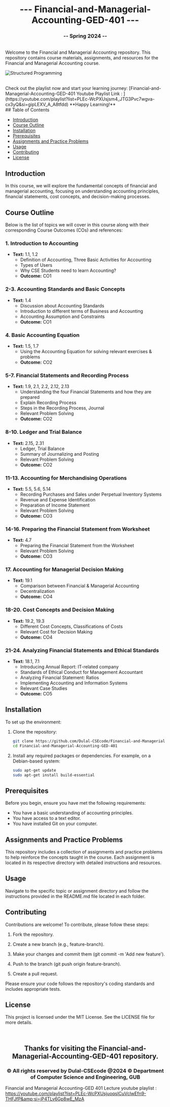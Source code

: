 <h1 align="center"> --- Financial-and-Managerial-Accounting-GED-401 ---</h1>
<h3 align="center">-- Spring 2024 --</h3>
<br />
Welcome to the Financial and Managerial Accounting repository. This repository contains course materials, assignments, and resources for the Financial and Managerial Accounting course.
<br />

<img/>

![Structured Programming](structuredprogrammingbanner.PNG)
  
<br />  
Check out the playlist now and start your learning journey: [Financial-and-Managerial-Accounting-GED-401 Youtube Playlist Link : ](https://youtube.com/playlist?list=PLEc-WcPXUsjsm4_JTG3Pvc7wgva-cx3yQ&si=gipLEXV_A_A8tfdd)
**Happy Learning!**
<br /> 
## Table of Contents

- [Introduction](#introduction)
- [Course Outline](#course-outline)
- [Installation](#installation)
- [Prerequisites](#prerequisites)
- [Assignments and Practice Problems](#assignments-and-practice-problems)
- [Usage](#usage)
- [Contributing](#contributing)
- [License](#license)

## Introduction

In this course, we will explore the fundamental concepts of financial and managerial accounting, focusing on understanding accounting principles, financial statements, cost concepts, and decision-making processes.

## Course Outline

Below is the list of topics we will cover in this course along with their corresponding Course Outcomes (COs) and references:

### 1. Introduction to Accounting
- **Text:** 1.1, 1.2
  - Definition of Accounting, Three Basic Activities for Accounting
  - Types of Users
  - Why CSE Students need to learn Accounting?
  - **Outcome:** CO1

### 2-3. Accounting Standards and Basic Concepts
- **Text:** 1.4
  - Discussion about Accounting Standards
  - Introduction to different terms of Business and Accounting
  - Accounting Assumption and Constraints
  - **Outcome:** CO1

### 4. Basic Accounting Equation
- **Text:** 1.5, 1.7
  - Using the Accounting Equation for solving relevant exercises & problems
  - **Outcome:** CO2

### 5-7. Financial Statements and Recording Process
- **Text:** 1.9, 2.1, 2.2, 2.12, 2.13
  - Understanding the four Financial Statements and how they are prepared
  - Explain Recording Process
  - Steps in the Recording Process, Journal
  - Relevant Problem Solving
  - **Outcome:** CO2

### 8-10. Ledger and Trial Balance
- **Text:** 2.15, 2.31
  - Ledger, Trial Balance
  - Summary of Journalizing and Posting
  - Relevant Problem Solving
  - **Outcome:** CO2

### 11-13. Accounting for Merchandising Operations
- **Text:** 5.5, 5.6, 5.14
  - Recording Purchases and Sales under Perpetual Inventory Systems
  - Revenue and Expense Identification
  - Preparation of Income Statement
  - Relevant Problem Solving
  - **Outcome:** CO3

### 14-16. Preparing the Financial Statement from Worksheet
- **Text:** 4.7
  - Preparing the Financial Statement from the Worksheet
  - Relevant Problem Solving
  - **Outcome:** CO3

### 17. Accounting for Managerial Decision Making
- **Text:** 19.1
  - Comparison between Financial & Managerial Accounting
  - Decentralization
  - **Outcome:** CO4

### 18-20. Cost Concepts and Decision Making
- **Text:** 19.2, 19.3
  - Different Cost Concepts, Classifications of Costs
  - Relevant Cost for Decision Making
  - **Outcome:** CO4

### 21-24. Analyzing Financial Statements and Ethical Standards
- **Text:** 18.1, 7.1
  - Introducing Annual Report: IT-related company
  - Standards of Ethical Conduct for Management Accountant
  - Analyzing Financial Statement: Ratios
  - Implementing Accounting and Information Systems
  - Relevant Case Studies
  - **Outcome:** CO5

## Installation

To set up the environment:

1. Clone the repository:

    ```bash
    git clone https://github.com/Dulal-CSEcode/Financial-and-Managerial-Accounting-GED-401.git
    cd Financial-and-Managerial-Accounting-GED-401
    ```

2. Install any required packages or dependencies. For example, on a Debian-based system:

    ```bash
    sudo apt-get update
    sudo apt-get install build-essential
    ```

## Prerequisites

Before you begin, ensure you have met the following requirements:

- You have a basic understanding of accounting principles.
- You have access to a text editor.
- You have installed Git on your computer.

## Assignments and Practice Problems

This repository includes a collection of assignments and practice problems to help reinforce the concepts taught in the course. Each assignment is located in its respective directory with detailed instructions and resources.

## Usage

Navigate to the specific topic or assignment directory and follow the instructions provided in the README.md file located in each folder.

## Contributing
Contributions are welcome! To contribute, please follow these steps:

1. Fork the repository.

2. Create a new branch (e.g., feature-branch).

3. Make your changes and commit them (git commit -m 'Add new feature').

4. Push to the branch (git push origin feature-branch).

5. Create a pull request.

Please ensure your code follows the repository's coding standards and includes appropriate tests.

## License
This project is licensed under the MIT License. See the LICENSE file for more details.

<br/>
<h2 align="center"> Thanks for visiting the Financial-and-Managerial-Accounting-GED-401 repository.</h2>
<h3 align="center">© All rights reserved by Dulal-CSEcode @2024 © Department of Computer Science and Engineering, GUB </h3>

Financial and Managerial Accounting-GED 401 Lecture youtube playlist : https://youtube.com/playlist?list=PLEc-WcPXUsjuoqsICuVclwEfn9-THFJfP&amp;si=jP4TLv6Gp8wE_MzA
